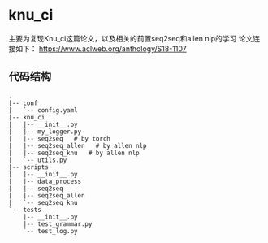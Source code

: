 # knu_ci
主要为复现Knu_ci这篇论文，以及相关的前置seq2seq和allen nlp的学习
论文连接如下：
https://www.aclweb.org/anthology/S18-1107

## 代码结构
```
.
|-- conf
|   `-- config.yaml
|-- knu_ci
|   |-- __init__.py
|   |-- my_logger.py
|   |-- seq2seq   # by torch
|   |-- seq2seq_allen   # by allen nlp
|   |-- seq2seq_knu   # by allen nlp
|   `-- utils.py
|-- scripts
|   |-- __init__.py
|   |-- data_process
|   |-- seq2seq
|   |-- seq2seq_allen
|   `-- seq2seq_knu
`-- tests
    |-- __init__.py
    |-- test_grammar.py
    `-- test_log.py
```
